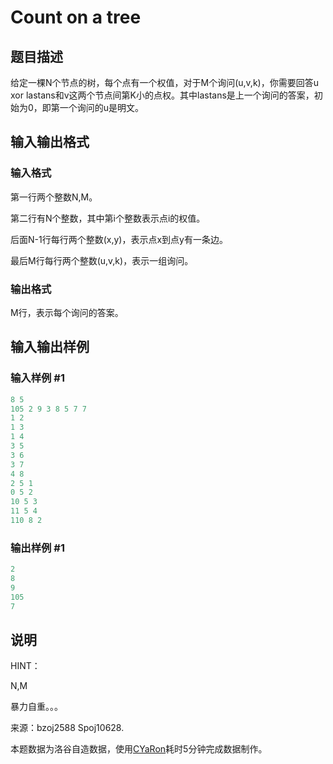 # Count on a tree

## 题目描述

给定一棵N个节点的树，每个点有一个权值，对于M个询问(u,v,k)，你需要回答u xor lastans和v这两个节点间第K小的点权。其中lastans是上一个询问的答案，初始为0，即第一个询问的u是明文。

## 输入输出格式

### 输入格式

第一行两个整数N,M。

第二行有N个整数，其中第i个整数表示点i的权值。

后面N-1行每行两个整数(x,y)，表示点x到点y有一条边。

最后M行每行两个整数(u,v,k)，表示一组询问。

### 输出格式

M行，表示每个询问的答案。

## 输入输出样例

### 输入样例 #1

```cpp
8 5
105 2 9 3 8 5 7 7
1 2
1 3
1 4
3 5
3 6
3 7
4 8
2 5 1
0 5 2
10 5 3
11 5 4
110 8 2
```


### 输出样例 #1

```cpp
2
8
9
105
7
```


## 说明

HINT：

N,M

暴力自重。。。

来源：bzoj2588 Spoj10628.

本题数据为洛谷自造数据，使用[CYaRon](https://github.com/luogu-dev/cyaron)耗时5分钟完成数据制作。

